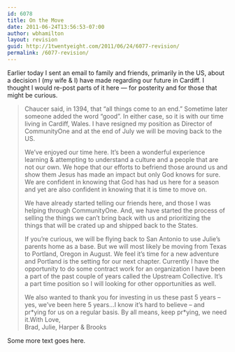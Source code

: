 ```yaml
---
id: 6078
title: On the Move
date: 2011-06-24T13:56:53-07:00
author: wbhamilton
layout: revision
guid: http://1twentyeight.com/2011/06/24/6077-revision/
permalink: /6077-revision/
---
```

Earlier today I sent an email to family and friends, primarily in the US, about a decision I (my wife & I) have made regarding our future in Cardiff. I thought I would re-post parts of it here — for posterity and for those that might be curious.

> Chaucer said, in 1394, that &#8220;all things come to an end.&#8221; Sometime later someone added the word &#8220;good&#8221;. In either case, so it is with our time living in Cardiff, Wales. I have resigned my position as Director of CommunityOne and at the end of July we will be moving back to the US.
> 
> We&#8217;ve enjoyed our time here. It&#8217;s been a wonderful experience learning & attempting to understand a culture and a people that are not our own. We hope that our efforts to befriend those around us and show them Jesus has made an impact but only God knows for sure. We are confident in knowing that God has had us here for a season and yet are also confident in knowing that it is time to move on.
> 
> We have already started telling our friends here, and those I was helping through CommunityOne. And, we have started the process of selling the things we can&#8217;t bring back with us and prioritizing the things that will be crated up and shipped back to the States.
> 
> If you&#8217;re curious, we will be flying back to San Antonio to use Julie&#8217;s parents home as a base. But we will most likely be moving from Texas to Portland, Oregon in August. We feel it&#8217;s time for a new adventure and Portland is the setting for our next chapter. Currently I have the opportunity to do some contract work for an organization I have been a part of the past couple of years called the Upstream Collective. It&#8217;s a part time position so I will looking for other opportunities as well.
> 
> We also wanted to thank you for investing in us these past 5 years &#8211; yes, we&#8217;ve been here 5 years&#8230;I know it&#8217;s hard to believe &#8211; and pr\*ying for us on a regular basis. By all means, keep pr\*ying, we need it.With Love,  
> Brad, Julie, Harper & Brooks

Some more text goes here.